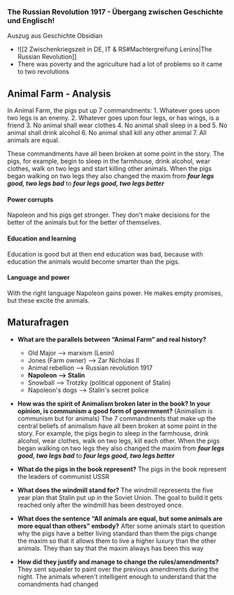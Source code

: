 ### The Russian Revolution 1917 - Übergang zwischen Geschichte und Englisch!
Auszug aus Geschichte Obsidian
- ![[2 Zwischenkriegszeit in DE, IT & RS#Machtergreifung Lenins|The Russian Revolution]]
- There was poverty and the agriculture had a lot of problems so it came to two revolutions

## Animal Farm - Analysis
In Animal Farm, the pigs put up 7 commandments:
	1. Whatever goes upon two legs is an enemy.
	2. Whatever goes upon four legs, or has wings, is a friend
	3. No animal shall wear clothes
	4. No animal shall sleep in a bed
	5. No animal shall drink alcohol
	6. No animal shall kill any other animal
	7. All animals are equal.

These commandments have all been broken at some point in the story. The pigs, for example, begin to sleep in the farmhouse, drink alcohol, wear clothes, walk on two legs and start killing other animals.
When the pigs began walking on two legs they also changed the maxim from ***four legs good, two legs bad*** to ***four legs good, two legs better***

#### Power corrupts
Napoleon and his pigs get stronger. They don't make decisions for the better of the animals but for the better of themselves.
#### Education and learning
Education is good but at then end education was bad, because with education the animals would become smarter than the pigs.
#### Language and power
With the right language Napoleon gains power. He makes empty promises, but these excite the animals.

## Maturafragen
- **What are the parallels between “Animal Farm” and real history?**
	 - Old Major --> marxism (Lenin)
	 - Jones (Farm owner) --> Zar Nicholas II
	 - Animal rebellion --> Russian revolution 1917
	 - **Napoleon --> Stalin**
	 - Snowball --> Trotzky (political opponent of Stalin)
	 - Napoleon's dogs --> Stalin's secret police
	
- **How was the spirit of Animalism broken later in the book? In your opinion, is communism a good form of government?**
	(Animalism is communism but for animals)
	The 7 commandments that make up the central beliefs of animalism have all been broken at some point in the story. For example, the pigs begin to sleep in the farmhouse, drink alcohol, wear clothes, walk on two legs, kill each other.
	When the pigs began walking on two legs they also changed the maxim from ***four legs good, two legs bad*** to ***four legs good, two legs better***
- **What do the pigs in the book represent?**
	The pigs in the book represent the leaders of communist USSR 
- **What does the windmill stand for?**
	The windmill represents the five year plan that Stalin put up in the Soviet Union. The goal to build it gets reached only after the windmill has been destroyed once.
- **What does the sentence “All animals are equal, but some animals are more equal than others” embody?**
	After some animals start to question why the pigs have a better living standard than them the pigs change the maxim so that it allows them to live a higher luxury than the other animals. They than say that the maxim always has been this way
- **How did they justify and manage to change the rules/amendments?**
	They sent squealer to paint over the previous amendments during the night. The animals wheren't intelligent enough to understand that the comandments had changed